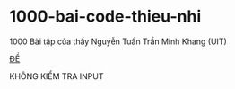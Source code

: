 # 1000-bai-code-thieu-nhi
1000 Bài tập của thầy Nguyễn Tuấn Trần Minh Khang (UIT)

[ĐỀ](UIT_1000.pdf)

KHÔNG KIỂM TRA INPUT

